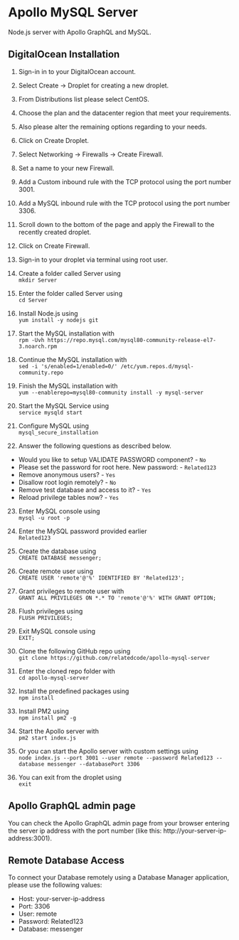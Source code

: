 # Apollo MySQL Server

Node.js server with Apollo GraphQL and MySQL.

## DigitalOcean Installation

1. Sign-in in to your DigitalOcean account.
2. Select Create -> Droplet for creating a new droplet.
3. From Distributions list please select CentOS.
4. Choose the plan and the datacenter region that meet your requirements.
5. Also please alter the remaining options regarding to your needs.
6. Click on Create Droplet.

7. Select Networking -> Firewalls -> Create Firewall.
8. Set a name to your new Firewall.
9. Add a Custom inbound rule with the TCP protocol using the port number 3001.
10. Add a MySQL inbound rule with the TCP protocol using the port number 3306.
11. Scroll down to the bottom of the page and apply the Firewall to the recently created droplet.
12. Click on Create Firewall.

13. Sign-in to your droplet via terminal using root user.
14. Create a folder called Server using<br>`mkdir Server`
15. Enter the folder called Server using<br>`cd Server`
16. Install Node.js using<br>`yum install -y nodejs git`
17. Start the MySQL installation with<br>`rpm -Uvh https://repo.mysql.com/mysql80-community-release-el7-3.noarch.rpm`
18. Continue the MySQL installation with<br>`sed -i 's/enabled=1/enabled=0/' /etc/yum.repos.d/mysql-community.repo`
19. Finish the MySQL installation with<br>`yum --enablerepo=mysql80-community install -y mysql-server`

20. Start the MySQL Service using<br>`service mysqld start`
21. Configure MySQL using<br>`mysql_secure_installation`
22. Answer the following questions as described below.<br>
- Would you like to setup VALIDATE PASSWORD component? - `No`
- Please set the password for root here. New password: - `Related123`
- Remove anonymous users? - `Yes`
- Disallow root login remotely? - `No`
- Remove test database and access to it? - `Yes`
- Reload privilege tables now? - `Yes`

23. Enter MySQL console using<br>`mysql -u root -p`
24. Enter the MySQL password provided earlier<br>`Related123`
25. Create the database using<br>`CREATE DATABASE messenger;`
26. Create remote user using<br>`CREATE USER 'remote'@'%' IDENTIFIED BY 'Related123';`
27. Grant privileges to remote user with<br>`GRANT ALL PRIVILEGES ON *.* TO 'remote'@'%' WITH GRANT OPTION;`
28. Flush privileges using<br>`FLUSH PRIVILEGES;`
29. Exit MySQL console using<br>`EXIT;`

30. Clone the following GitHub repo using<br>`git clone https://github.com/relatedcode/apollo-mysql-server`
31. Enter the cloned repo folder with<br>`cd apollo-mysql-server`
32. Install the predefined packages using<br>`npm install`
33. Install PM2 using<br>`npm install pm2 -g`
34. Start the Apollo server with<br>`pm2 start index.js`
35. Or you can start the Apollo server with custom settings using<br>`node index.js --port 3001 --user remote --password Related123 --database messenger --databasePort 3306`

36. You can exit from the droplet using<br>`exit`

## Apollo GraphQL admin page

You can check the Apollo GraphQL admin page from your browser entering the server ip address with the port number (like this: http://your-server-ip-address:3001).

## Remote Database Access

To connect your Database remotely using a Database Manager application, please use the following values:

- Host: your-server-ip-address
- Port: 3306
- User: remote
- Password: Related123
- Database: messenger

